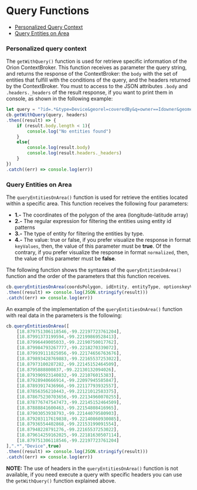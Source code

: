 # Query Functions

* [Personalized Query Context](#personalized-query-context)
* [Query Entities on Area](#query-entities-on-area)

### Personalized query context
The `getWithQuery()` function is used for retrieve specific information of the Orion ContextBroker. This function receives as parameter the query string, and returns the response of the ContextBroker: the `body` with the set of entities that fulfill with the conditions of the query, and the headers returned by the ContextBroker. You must to access to the JSON attributes `.body` and `.headers._headers` of the result response, if you want to print them in console, as shown in the following example:
```js
let query = "?id=.*&type=Device&georel=coveredBy&q=owner==Idowner&geometry=polygon&coords=18.879751306118546,-99.22197723761204;18.87991373199594,-99.22199869528413;18.87996449005033,-99.22190750017762;18.879984793267777,-99.2218270339072;18.879939111025056,-99.22174656763676;18.879893428769883,-99.22165537253022;18.87973100287282,-99.22145152464509;18.8795888800837,-99.22130132094026;18.879390923140832,-99.221076015383;18.87928940666914,-99.22097945585847;18.87893917436966,-99.22117793932557;18.87856356210443,-99.22121012583375;18.878675230703656,-99.22134960070255;18.878776747547473,-99.22145152464509;18.87888841600463,-99.22154808416965;18.87903053938793,-99.22144079580903;18.879203117619838,-99.22140860930085;18.87936554402868,-99.22153199091554;18.87948228791276,-99.22165537253022;18.879614259162025,-99.22181630507114;18.879751306118546,-99.22197723761204&options=keyValues"
cb.getWithQuery(query, headers)
.then((result) => {
    if (result.body.length < 1){
        console.log("No entities found")
    }
    else{
        console.log(result.body)
        console.log(result.headers._headers)
    }
})
.catch((err) => console.log(err))
```
### Query Entities on Area
The `queryEntitiesOnArea()` function is used for retrieve the entities located within a specific area. This function receives the following four parameters:

- **1.-** The coordinates of the polygon of the area (longitude-latitude array)
- **2.-** The regular expression for filtering the entities using entity id patterns
- **3.-** The type of entity for filtering the entities by type.
- **4.-** The value: true or false, if you prefer visualize the response in format `keyValues`, then, the value of this parameter must be **true**. Of the contrary, if you prefer visualize the response in format `normalized`, then, the value of this parameter must be **false**.

The following function shows the syntaxes of the `queryEntitiesOnArea()` function and the order of the parameters that this function receives.
```js
cb.queryEntitiesOnArea(coordsPolygon, idEntity, entityType, optionskeyValues)
.then((result) => console.log(JSON.stringify(result)))
.catch((err) => console.log(err))
```
An example of the implementation of the `queryEntitiesOnArea()` function with real data in the parameters is the following:
```js
cb.queryEntitiesOnArea([
    [18.879751306118546,-99.22197723761204],
    [18.87991373199594,-99.22199869528413],
    [18.87996449005033,-99.22190750017762],
    [18.879984793267777,-99.2218270339072],
    [18.879939111025056,-99.22174656763676],
    [18.879893428769883,-99.22165537253022],
    [18.87973100287282,-99.22145152464509],
    [18.8795888800837,-99.22130132094026],
    [18.879390923140832,-99.221076015383],
    [18.87928940666914,-99.22097945585847],
    [18.87893917436966,-99.22117793932557],
    [18.87856356210443,-99.22121012583375],
    [18.878675230703656,-99.22134960070255],
    [18.878776747547473,-99.22145152464509],
    [18.87888841600463,-99.22154808416965],
    [18.87903053938793,-99.22144079580903],
    [18.879203117619838,-99.22140860930085],
    [18.87936554402868,-99.22153199091554],
    [18.87948228791276,-99.22165537253022],
    [18.879614259162025,-99.22181630507114],
    [18.879751306118546,-99.22197723761204]
],".*","Device",true)
.then((result) => console.log(JSON.stringify(result)))
.catch((err) => console.log(err))
```
**NOTE:** The use of headers in the `queryEntitiesOnArea()` function is not available, if you need execute a query with specific headers you can use the `getWithQuery()` function explained above.